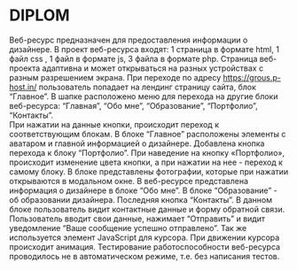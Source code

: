 # DIPLOM
Веб-ресурс предназначен для предоставления информации о дизайнере. В проект веб-ресурса входят: 1 страница в формате html, 1 файл css , 1 файл в формате js, 3 файла в формате php. Страница веб-проекта адаптивна и может открываться на разных устройствах с разным разрешением экрана. При переходе по адресу https://grous.p-host.in/ пользователь попадает на лендинг страницу сайта, блок “Главное”. В шапке расположено меню для перехода на другие блоки веб-ресурса: “Главная”, “Обо мне”, “Образование”, “Портфолио”, “Контакты”.  
При нажатии на данные кнопки, происходит переход к соответствующим блокам. В блоке “Главное” расположены элементы с аватаром и главной информацией о дизайнере. Добавлена кнопка перехода к блоку “Портфолио”. 
При наведение на кнопку «Портфолио», происходит изменение цвета кнопки, а при нажатии на нее - переход к самому блоку. В блоке представлены фотографии, которые при нажатии открываются в модальном окне. 
В веб-ресурсе представлена информация о дизайнере в блоке “Обо мне”. 
В блоке “Образование” - об образовании дизайнера. 
Последняя кнопка “Контакты”. В данном блоке пользователь видит контактные данные и форму обратной связи. Пользователь вводит свои данные, нажимает “Отправить” и видит уведомление “Ваше сообщение успешно отправлено”. 
Так же используется элемент JavaScript для курсора. При движении курсора происходит анимация. 
Тестирование работоспособности веб-ресурса проводилось не в автоматическом режиме, т.е. без написания тестов.
